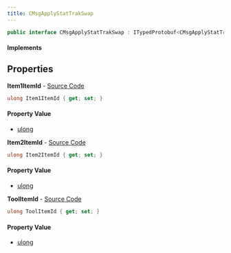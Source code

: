 ```yaml
---
title: CMsgApplyStatTrakSwap
---
```


```csharp
public interface CMsgApplyStatTrakSwap : ITypedProtobuf<CMsgApplyStatTrakSwap>, INativeHandle
```

#### Implements

## Properties

**Item1ItemId** - [Source Code](https://github.com/swiftly-solution/swiftlys2/blob/master/managed/src/SwiftlyS2.Generated/Protobufs/Interfaces/CMsgApplyStatTrakSwap.cs#L16)

```csharp
ulong Item1ItemId { get; set; }
```

#### Property Value

- [ulong](https://learn.microsoft.com/dotnet/api/system.uint64)

**Item2ItemId** - [Source Code](https://github.com/swiftly-solution/swiftlys2/blob/master/managed/src/SwiftlyS2.Generated/Protobufs/Interfaces/CMsgApplyStatTrakSwap.cs#L19)

```csharp
ulong Item2ItemId { get; set; }
```

#### Property Value

- [ulong](https://learn.microsoft.com/dotnet/api/system.uint64)

**ToolItemId** - [Source Code](https://github.com/swiftly-solution/swiftlys2/blob/master/managed/src/SwiftlyS2.Generated/Protobufs/Interfaces/CMsgApplyStatTrakSwap.cs#L13)

```csharp
ulong ToolItemId { get; set; }
```

#### Property Value

- [ulong](https://learn.microsoft.com/dotnet/api/system.uint64)

